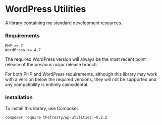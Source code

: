 # WordPress Utilities

A library containing my standard development resources.

### Requirements

```
PHP >= 7
WordPress >= 4.7
```

The required WordPress version will always be the most recent point release of
the previous major release branch.

For both PHP and WordPress requirements, although this library may work with a
version below the required versions, they will not be supported and any
compatibility is entirely coincidental.

### Installation

To install this library, use Composer:

```
composer require thefrosty/wp-utilities:~0.2.2
```
